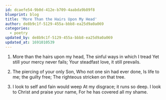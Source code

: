 ```yaml
---
id: dcaefe54-9b0d-412e-b709-4aabda9b89f8
blueprint: blog
title: 'More Than the Hairs Upon My Head'
author: de8b9c1f-5129-455a-bbb8-ea25d9a0a069
categories:
  - poetry
updated_by: de8b9c1f-5129-455a-bbb8-ea25d9a0a069
updated_at: 1691010539
---
```

1. More than the hairs upon my head,
The sinful ways in which I tread
Yet still your mercy never fails;
Your steadfast love, it still prevails.

2. The piercing of your only Son,
Who not one sin had ever done,
Is life to me; the guilty free;
The righteous stricken on that tree.

3. I look to self and fain would weep
At my disgrace; it runs so deep.
I look to Christ and praise your name,
For he has covered all my shame.